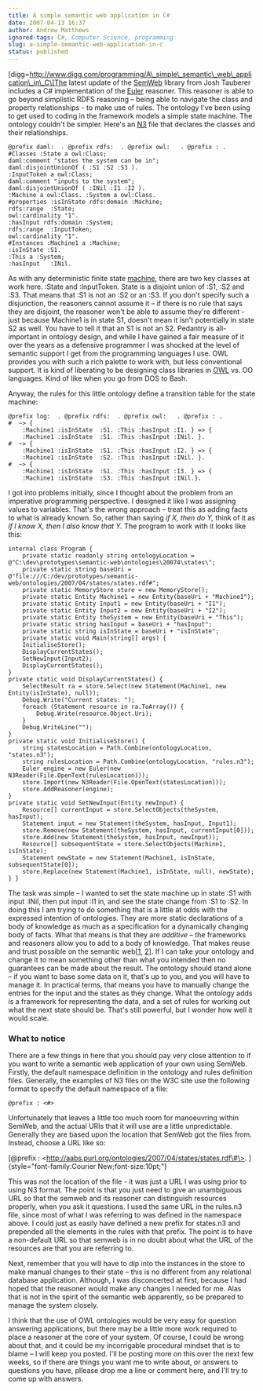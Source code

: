 ```yaml
---
title: A simple semantic web application in C#
date: 2007-04-13 16:37
author: Andrew Matthews
ignored-tags: C#, Computer Science, programming
slug: a-simple-semantic-web-application-in-c
status: published
---
```


\[digg=http://www.digg.com/programming/A\_simple\_semantic\_web\_application\_in\_C\]The
latest update of the [SemWeb](http://razor.occams.info/code/semweb/) library
from Josh Tauberer includes a C\# implementation of the
[Euler](http://www.agfa.com/w3c/euler/) reasoner. This reasoner is able to go
beyond simplistic RDFS reasoning – being able to navigate the class and property
relationships - to make use of rules. The ontology I've been using to get used
to coding in the framework models a simple state machine. The ontology couldn't
be simpler. Here's an [N3](http://www.w3.org/2000/10/swap/Primer.html) file that
declares the classes and their relationships.

```
@prefix daml:  . @prefix rdfs:  . @prefix owl:   . @prefix : .
#Classes :State a owl:Class;
daml:comment "states the system can be in";
daml:disjointUnionOf ( :S1 :S2 :S3 ).
:InputToken a owl:Class;
daml:comment "inputs to the system";
daml:disjointUnionOf ( :INil :I1 :I2 ).
:Machine a owl:Class. :System a owl:Class.
#properties :isInState rdfs:domain :Machine;
rdfs:range  :State;
owl:cardinality "1".
:hasInput rdfs:domain :System;
rdfs:range  :InputToken;
owl:cardinality "1".
#Instances :Machine1 a :Machine;
:isInState :S1.
:This a :System;
:hasInput   :INil.
```

As with any deterministic finite state [machine](http://aabs.wordpress.com/2007/01/16/342/), there are two key classes at work here. :State and :InputToken. State is a disjoint union of :S1, :S2 and :S3. That means that :S1 is not an :S2 or an :S3. If you don't specify such a disjunction, the reasoners cannot assume it – if there is no rule that says they are disjoint, the reasoner won't be able to assume they're different - just because Machine1 is in state S1, doesn't mean it isn't potentially in state S2 as well. You have to tell it that an S1 is not an S2. Pedantry is all-important in ontology design, and while I have gained a fair measure of it over the years as a defensive programmer I was shocked at the level of semantic support I get from the programming languages I use. OWL provides you with such a rich palette to work with, but less conventional support. It is kind of liberating to be designing class libraries in [OWL](http://www.w3.org/2004/OWL/) vs. OO languages. Kind of like when you go from DOS to Bash.

Anyway, the rules for this little ontology define a transition table for the state machine:

```
@prefix log:  . @prefix rdfs:  . @prefix owl:   . @prefix : .
#  ~> {
    :Machine1 :isInState  :S1. :This :hasInput :I1. } => {
    :Machine1 :isInState  :S1. :This :hasInput :INil. }.
#  ~> {
    :Machine1 :isInState  :S1. :This :hasInput :I2. } => {
    :Machine1 :isInState  :S2. :This :hasInput :INil. }.
#  ~> {
    :Machine1 :isInState  :S1. :This :hasInput :I3. } => {
    :Machine1 :isInState  :S3. :This :hasInput :INil.}.
```

I got into problems initially, since I thought about the problem from an
imperative programming perspective. I designed it like I was assigning values to
variables. That's the wrong approach – treat this as adding facts to what is
already known. So, rather than saying *if X, then do Y,* think of it as *if I
know X, then I also know that Y.* The program to work with it looks like this:

```
internal class Program {
    private static readonly string ontologyLocation = @"C:\dev\prototypes\semantic-web\ontologies\20074\states\";
    private static string baseUri = @"file:///C:/dev/prototypes/semantic-web/ontologies/2007/04/states/states.rdf#";
    private static MemoryStore store = new MemoryStore();
    private static Entity Machine1 = new Entity(baseUri + "Machine1");
    private static Entity Input1 = new Entity(baseUri + "I1");
    private static Entity Input2 = new Entity(baseUri + "I2");
    private static Entity theSystem = new Entity(baseUri + "This");
    private static string hasInput = baseUri + "hasInput";
    private static string isInState = baseUri + "isInState";
    private static void Main(string[] args) {
    InitialiseStore();
    DisplayCurrentStates();
    SetNewInput(Input2);
    DisplayCurrentStates();
}
private static void DisplayCurrentStates() {
    SelectResult ra = store.Select(new Statement(Machine1, new Entity(isInState), null));
    Debug.Write("Current states: ");
    foreach (Statement resource in ra.ToArray()) {
        Debug.Write(resource.Object.Uri);
    }
    Debug.WriteLine("");
}
private static void InitialiseStore() {
    string statesLocation = Path.Combine(ontologyLocation, "states.n3");
    string rulesLocation = Path.Combine(ontologyLocation, "rules.n3");
    Euler engine = new Euler(new N3Reader(File.OpenText(rulesLocation)));
    store.Import(new N3Reader(File.OpenText(statesLocation)));
    store.AddReasoner(engine);
}
private static void SetNewInput(Entity newInput) {
    Resource[] currentInput = store.SelectObjects(theSystem, hasInput);
    Statement input = new Statement(theSystem, hasInput, Input1);
    store.Remove(new Statement(theSystem, hasInput, currentInput[0]));
    store.Add(new Statement(theSystem, hasInput, newInput));
    Resource[] subsequentState = store.SelectObjects(Machine1, isInState);
    Statement newState = new Statement(Machine1, isInState, subsequentState[0]);
    store.Replace(new Statement(Machine1, isInState, null), newState);
} }
```

The task was simple – I wanted to set the state machine up in state :S1 with
input :INil, then put input :I1 in, and see the state change from :S1 to :S2. In
doing this I am trying to do something that is a little at odds with the
expressed intention of ontologies. They are more static declarations of a body
of knowledge as much as a specification for a dynamically changing body of
facts. What that means is that they are *additive* – the frameworks and
reasoners allow you to add to a body of knowledge. That makes reuse and trust
possible on the semantic
web\[[1](http://www.w3.org/TR/owl-semantics/rdfs.html),
[2](http://www.w3.org/DesignIssues/N3Logic)\]. If I can take your ontology and
change it to mean something other than what you intended then no guarantees can
be made about the result. The ontology should stand alone – if you want to base
some data on it, that's up to you, and you will have to manage it. In practical
terms, that means you have to manually change the entries for the input and the
states as they change. What the ontology adds is a framework for representing
the data, and a set of rules for working out what the next state should be.
That's still powerful, but I wonder how well it would scale.

### What to notice

There are a few things in here that you should pay very close attention to if
you want to write a semantic web application of your own using SemWeb. Firstly,
the default namespace definition in the ontology and rules definition files.
Generally, the examples of N3 files on the W3C site use the following format to
specify the default namespace of a file:

```
@prefix : <#>
```

Unfortunately that leaves a little too much room for manoeuvring within SemWeb,
and the actual URIs that it will use are a little unpredictable. Generally they
are based upon the location that SemWeb got the files from. Instead, choose a
URL like so:

[\@prefix : \<http://aabs.purl.org/ontologies/2007/04/states/states.rdf\#\>.
]{style="font-family:Courier New;font-size:10pt;"}

This was not the location of the file - it was just a URL I was using prior to
using N3 format. The point is that you just need to give an unambiguous URL so
that the semweb and its reasoner can distinguish resources properly, when you
ask it questions. I used the same URL in the rules.n3 file, since most of what I
was referring to was defined in the namespace above. I could just as easily have
defined a new prefix for states.n3 and prepended all the elements in the rules
with that prefix. The point is to have a non-default URL so that semweb is in no
doubt about what the URL of the resources are that you are referring to.

Next, remember that you will have to dip into the instances in the store to make
manual changes to their state – this is no different from any relational
database application. Although, I was disconcerted at first, because I had hoped
that the reasoner would make any changes I needed for me. Alas that is not in
the spirit of the semantic web apparently, so be prepared to manage the system
closely.

I think that the use of OWL ontologies would be very easy for question answering
applications, but there may be a little more work required to place a reasoner
at the core of your system. Of course, I could be wrong about that, and it could
be my incorrigable procedural mindset that is to blame – I will keep you posted.
I'll be posting more on this over the next few weeks, so if there are things you
want me to write about, or answers to questions you have, pllease drop me a line
or comment here, and I'll try to come up with answers.
